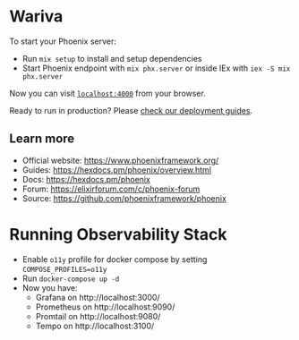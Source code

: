 # Wariva

To start your Phoenix server:

  * Run `mix setup` to install and setup dependencies
  * Start Phoenix endpoint with `mix phx.server` or inside IEx with `iex -S mix phx.server`

Now you can visit [`localhost:4000`](http://localhost:4000) from your browser.

Ready to run in production? Please [check our deployment guides](https://hexdocs.pm/phoenix/deployment.html).

## Learn more

  * Official website: https://www.phoenixframework.org/
  * Guides: https://hexdocs.pm/phoenix/overview.html
  * Docs: https://hexdocs.pm/phoenix
  * Forum: https://elixirforum.com/c/phoenix-forum
  * Source: https://github.com/phoenixframework/phoenix

# Running Observability Stack

- Enable `o11y` profile for docker compose by setting `COMPOSE_PROFILES=o11y`
- Run `docker-compose up -d`
- Now you have:
  - Grafana on http://localhost:3000/
  - Prometheus on http://localhost:9090/
  - Promtail on http://localhost:9080/
  - Tempo on http://localhost:3100/